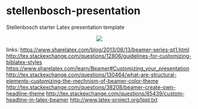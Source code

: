 stellenbosch-presentation
=========================

Stellenbosch starter Latex presentation template

<p align="center"><img src="https://raw.githubusercontent.com/johanjvrens/stellenbosch-presentation/master/examples/example_1.png"></p>

links:
https://www.sharelatex.com/blog/2013/08/13/beamer-series-pt1.html
http://tex.stackexchange.com/questions/12806/guidelines-for-customizing-biblatex-styles
https://www.sharelatex.com/learn/Beamer#Customizing_your_presentation
http://tex.stackexchange.com/questions/130464/what-are-structural-elements-customizing-the-mechnism-of-beamer-color-theme
http://tex.stackexchange.com/questions/38208/beamer-create-own-headline-theme
http://tex.stackexchange.com/questions/85439/custom-headline-in-latex-beamer
http://www.latex-project.org/lppl.txt